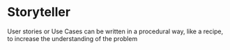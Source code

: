 # Storyteller

User stories or Use Cases can be written in a procedural way, like a recipe, to increase the understanding of the problem


